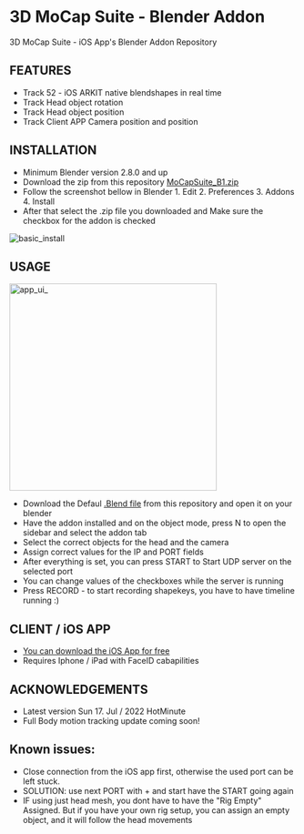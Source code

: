 # 3D MoCap Suite - Blender Addon
3D MoCap Suite - iOS App's Blender Addon Repository

## FEATURES

* Track 52 - iOS ARKIT native blendshapes in real time
* Track Head object rotation 
* Track Head object position
* Track Client APP Camera position and position

## INSTALLATION

* Minimum Blender version 2.8.0 and up 
* Download the zip from this repository [MoCapSuite_B1.zip](https://github.com/bnidz/3DMoCapSuite/blob/main/MoCapSuite_B1.zip)
* Follow the screenshot bellow in Blender 1. Edit 2. Preferences 3. Addons 4. Install 
* After that select the .zip file you downloaded and Make sure the checkbox for the addon is checked

![basic_install](https://user-images.githubusercontent.com/31888418/168494888-5729e649-5470-430f-a990-cf2a811f055c.png)

## USAGE
 <img width="364" alt="app_ui_" src="https://user-images.githubusercontent.com/31888418/216851602-b69f9b3f-eb64-4d94-9722-fc396d29d639.png">

* Download the Defaul [.Blend file](https://github.com/bnidz/3DMoCapSuite/blob/main/3DMoCapSuite_Default_BlendFile_A001.blend) from this repository and open it on your blender
* Have the addon installed and on the object mode, press N to open the sidebar and select the addon tab
* Select the correct objects for the head and the camera 
* Assign correct values for the IP and PORT fields
* After everything is set, you can press START to Start UDP server on the selected port
* You can change values of the checkboxes while the server is running
* Press RECORD - to start recording shapekeys, you have to have timeline running :)

## CLIENT / iOS APP
* [You can download the iOS App for free ](https://apps.apple.com/us/app/mocap-suite/id1628689936)
* Requires Iphone / iPad with FaceID cabapilities 

## ACKNOWLEDGEMENTS
* Latest version Sun 17. Jul / 2022 HotMinute
* Full Body motion tracking update coming soon!



## Known issues:
* Close connection from the iOS app first, otherwise the used port can be left stuck. 
 * SOLUTION: use next PORT with + and start have the START going again
 * IF using just head mesh, you dont have to have the "Rig Empty" Assigned. But if you have your own rig setup, you can assign an empty object, and it will follow the head movements
